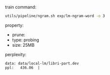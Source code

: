 
train command:

```bash
utils/pipeline/ngram.sh exp/lm-ngram-word -o 3
```

property:

- prune: 
- type:  probing
- size:  25MB

perplexity:

```
data: data/local-lm/libri-part.dev
ppl:   436.06  |
```
